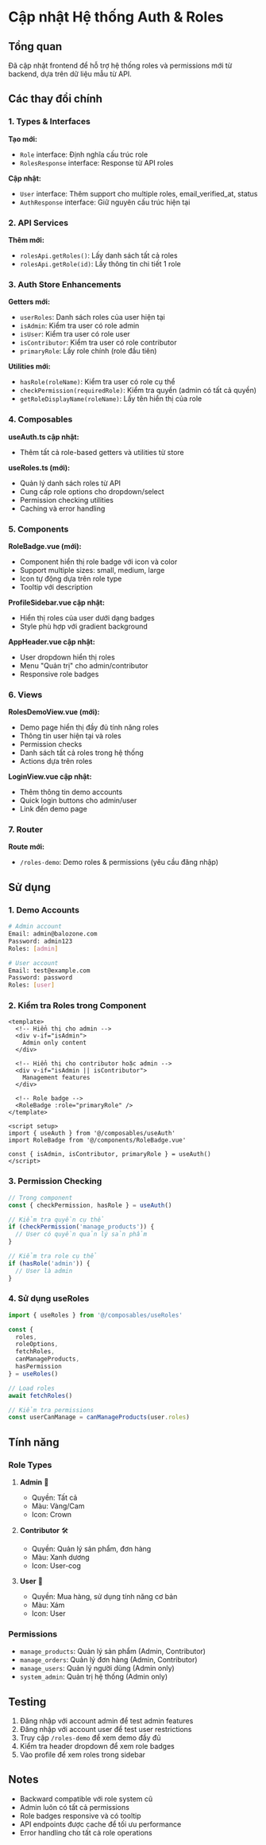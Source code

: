 # Cập nhật Hệ thống Auth & Roles

## Tổng quan

Đã cập nhật frontend để hỗ trợ hệ thống roles và permissions mới từ backend, dựa trên dữ liệu mẫu từ API.

## Các thay đổi chính

### 1. Types & Interfaces

**Tạo mới:**
- `Role` interface: Định nghĩa cấu trúc role
- `RolesResponse` interface: Response từ API roles

**Cập nhật:**
- `User` interface: Thêm support cho multiple roles, email_verified_at, status
- `AuthResponse` interface: Giữ nguyên cấu trúc hiện tại

### 2. API Services

**Thêm mới:**
- `rolesApi.getRoles()`: Lấy danh sách tất cả roles
- `rolesApi.getRole(id)`: Lấy thông tin chi tiết 1 role

### 3. Auth Store Enhancements

**Getters mới:**
- `userRoles`: Danh sách roles của user hiện tại
- `isAdmin`: Kiểm tra user có role admin
- `isUser`: Kiểm tra user có role user  
- `isContributor`: Kiểm tra user có role contributor
- `primaryRole`: Lấy role chính (role đầu tiên)

**Utilities mới:**
- `hasRole(roleName)`: Kiểm tra user có role cụ thể
- `checkPermission(requiredRole)`: Kiểm tra quyền (admin có tất cả quyền)
- `getRoleDisplayName(roleName)`: Lấy tên hiển thị của role

### 4. Composables

**useAuth.ts cập nhật:**
- Thêm tất cả role-based getters và utilities từ store

**useRoles.ts (mới):**
- Quản lý danh sách roles từ API
- Cung cấp role options cho dropdown/select
- Permission checking utilities
- Caching và error handling

### 5. Components

**RoleBadge.vue (mới):**
- Component hiển thị role badge với icon và color
- Support multiple sizes: small, medium, large
- Icon tự động dựa trên role type
- Tooltip với description

**ProfileSidebar.vue cập nhật:**
- Hiển thị roles của user dưới dạng badges
- Style phù hợp với gradient background

**AppHeader.vue cập nhật:**
- User dropdown hiển thị roles
- Menu "Quản trị" cho admin/contributor
- Responsive role badges

### 6. Views

**RolesDemoView.vue (mới):**
- Demo page hiển thị đầy đủ tính năng roles
- Thông tin user hiện tại và roles
- Permission checks
- Danh sách tất cả roles trong hệ thống
- Actions dựa trên roles

**LoginView.vue cập nhật:**
- Thêm thông tin demo accounts
- Quick login buttons cho admin/user
- Link đến demo page

### 7. Router

**Route mới:**
- `/roles-demo`: Demo roles & permissions (yêu cầu đăng nhập)

## Sử dụng

### 1. Demo Accounts

```bash
# Admin account
Email: admin@balozone.com
Password: admin123
Roles: [admin]

# User account  
Email: test@example.com
Password: password
Roles: [user]
```

### 2. Kiểm tra Roles trong Component

```vue
<template>
  <!-- Hiển thị cho admin -->
  <div v-if="isAdmin">
    Admin only content
  </div>
  
  <!-- Hiển thị cho contributor hoặc admin -->
  <div v-if="isAdmin || isContributor">
    Management features
  </div>
  
  <!-- Role badge -->
  <RoleBadge :role="primaryRole" />
</template>

<script setup>
import { useAuth } from '@/composables/useAuth'
import RoleBadge from '@/components/RoleBadge.vue'

const { isAdmin, isContributor, primaryRole } = useAuth()
</script>
```

### 3. Permission Checking

```javascript
// Trong component
const { checkPermission, hasRole } = useAuth()

// Kiểm tra quyền cụ thể
if (checkPermission('manage_products')) {
  // User có quyền quản lý sản phẩm
}

// Kiểm tra role cụ thể
if (hasRole('admin')) {
  // User là admin
}
```

### 4. Sử dụng useRoles

```javascript
import { useRoles } from '@/composables/useRoles'

const { 
  roles, 
  roleOptions, 
  fetchRoles,
  canManageProducts,
  hasPermission 
} = useRoles()

// Load roles
await fetchRoles()

// Kiểm tra permissions
const userCanManage = canManageProducts(user.roles)
```

## Tính năng

### Role Types

1. **Admin** 👑
   - Quyền: Tất cả
   - Màu: Vàng/Cam
   - Icon: Crown

2. **Contributor** 🛠️
   - Quyền: Quản lý sản phẩm, đơn hàng
   - Màu: Xanh dương
   - Icon: User-cog

3. **User** 👤
   - Quyền: Mua hàng, sử dụng tính năng cơ bản
   - Màu: Xám
   - Icon: User

### Permissions

- `manage_products`: Quản lý sản phẩm (Admin, Contributor)
- `manage_orders`: Quản lý đơn hàng (Admin, Contributor)  
- `manage_users`: Quản lý người dùng (Admin only)
- `system_admin`: Quản trị hệ thống (Admin only)

## Testing

1. Đăng nhập với account admin để test admin features
2. Đăng nhập với account user để test user restrictions
3. Truy cập `/roles-demo` để xem demo đầy đủ
4. Kiểm tra header dropdown để xem role badges
5. Vào profile để xem roles trong sidebar

## Notes

- Backward compatible với role system cũ
- Admin luôn có tất cả permissions
- Role badges responsive và có tooltip
- API endpoints được cache để tối ưu performance
- Error handling cho tất cả role operations
